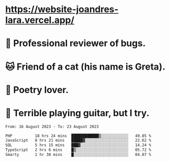 # https://website-joandres-lara.vercel.app/
# 🐛 Professional reviewer of bugs.
# 🐱 Friend of a cat (his name is Greta).
# 📜 Poetry lover.
# 🎸 Terrible playing guitar, but I try.

<!--START_SECTION:waka-->

```txt
From: 16 August 2023 - To: 23 August 2023

PHP          18 hrs 24 mins  ████████████▒░░░░░░░░░░░░   49.85 %
JavaScript   8 hrs 21 mins   █████▓░░░░░░░░░░░░░░░░░░░   22.62 %
SQL          5 hrs 15 mins   ███▓░░░░░░░░░░░░░░░░░░░░░   14.24 %
TypeScript   2 hrs 6 mins    █▒░░░░░░░░░░░░░░░░░░░░░░░   05.72 %
Smarty       1 hr 30 mins    █░░░░░░░░░░░░░░░░░░░░░░░░   04.07 %
```

<!--END_SECTION:waka-->
